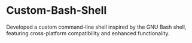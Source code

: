 # Custom-Bash-Shell
Developed a custom command-line shell inspired by the GNU Bash shell, featuring cross-platform compatibility and enhanced functionality.
